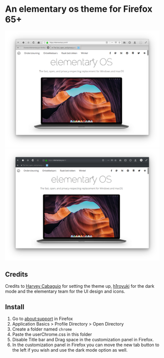 # An elementary os theme for Firefox 65+

![Screenshot](screenshot_8.png)
![Screenshot](screenshot_8darkmode.png)

## Credits
Credits to [Harvey Cabaguio](https://github.com/harveycabaguio/firefox-elementary-theme) for setting the theme up, [h1royuki](https://github.com/h1royuki/firefox-elementary-theme) for the dark mode and the elementary team for the UI design and icons.

## Install
1. Go to [about:support](about:support) in Firefox
2. Application Basics > Profile Directory > Open Directory
3. Create a folder named `chrome`
4. Paste the userChrome.css in this folder
5. Disable Title bar and Drag space in the customization panel in Firefox.
5. In the customization panel in Firefox you can move the new tab button to the left if you wish and use the dark mode option as well.
